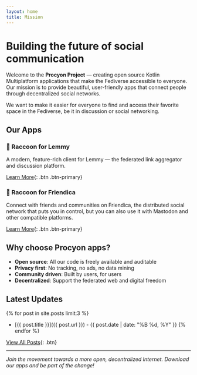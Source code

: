 ```yaml
---
layout: home
title: Mission
---
```


# Building the future of social communication

Welcome to the **Procyon Project** — creating open source Kotlin Multiplatform applications that
make the Fediverse accessible to everyone. Our mission is to provide beautiful, user-friendly apps
that connect people through decentralized social networks.

We want to make it easier for everyone to find and access their favorite space in the Fediverse, be
it in discussion or social networking.

## Our Apps

### 🦝 Raccoon for Lemmy

A modern, feature-rich client for Lemmy — the federated link aggregator and discussion platform.

[Learn More](raccoon-lemmy.md){: .btn .btn-primary}

### 🦝 Raccoon for Friendica

Connect with friends and communities on Friendica, the distributed social network that puts you in
control, but you can also use it with Mastodon and other compatible platforms.

[Learn More](raccoon-friendica.md){: .btn .btn-primary}

## Why choose Procyon apps?

- **Open source**: All our code is freely available and auditable
- **Privacy first**: No tracking, no ads, no data mining
- **Community driven**: Built by users, for users
- **Decentralized**: Support the federated web and digital freedom

## Latest Updates

{% for post in site.posts limit:3 %}

- [{{ post.title }}]({{ post.url }}) - {{ post.date | date: "%B %d, %Y" }}
  {% endfor %}

[View All Posts](blog.md){: .btn}

---

*Join the movement towards a more open, decentralized Internet. Download our apps and be part of the
change!*
